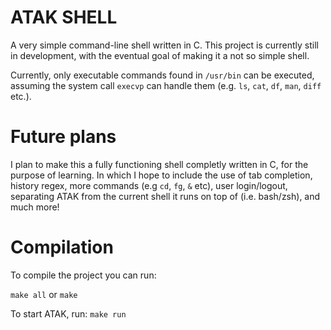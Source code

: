 # ATAK SHELL
A very simple command-line shell written in C. This project is currently still in development, with the eventual goal
of making it a not so simple shell. 

Currently, only executable commands found in `/usr/bin` can be executed, assuming the system call `execvp` can handle them (e.g. `ls`, `cat`, `df`, `man`, `diff` etc.).

# Future plans
I plan to make this a fully functioning shell completly written in C, for the purpose of learning. In which I hope to include the use of tab completion, history regex, more commands (e.g `cd`, `fg`, `&` etc), user login/logout, separating ATAK from the current shell it runs on top of (i.e. bash/zsh), and much more!

# Compilation
To compile the project you can run:

`make all` or `make`

To start ATAK, run: `make run`

